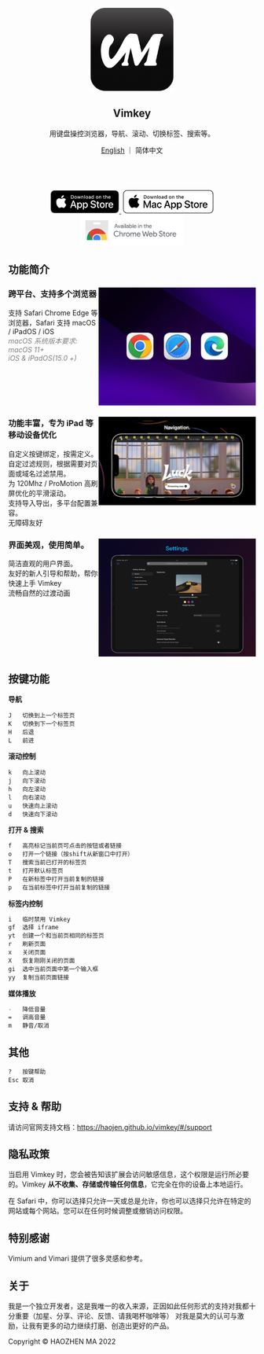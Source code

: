 
<p align="center">
   <img src="src/assets/logo.png" width="170px"> 
</p>
<h2 align="center">
  <strong>Vimkey</strong>
</h2> 
<p align="center">
    用键盘操控浏览器，导航、滚动、切换标签、搜索等。
</p>

<p align="center">
  <a href="/README-zh.md">English</a> ｜ <span>简体中文</span>
</p>
<h2> &nbsp </h2>
<div align="center">
<a href="https://itunes.apple.com/app/id1585682577">
    <img src="src/assets/Download_on_the_App_Store_Badge_US-UK_RGB_blk_092917.svg" width="140">
</a>
<a href="https://itunes.apple.com/app/id1585682577" class="ml-6">
    <img src="src/assets/Download_on_the_Mac_App_Store_Badge_US-UK_RGB_wht_092917.svg" width="184" style="margin-left: 4px;">
</a>
</div>

<div align="center">
<a href="https://chrome.google.com/webstore/detail/vimkey/eeeandejdamjifbgmmmmonggidbccnnj">
    <img src="src/assets/chrome-webstore.svg" width="210">
</a>
</div>


## 功能简介

<picture>
 <source srcset="src/assets/features-accessibility.png">
 <source srcset="src/assets/vimkey-readme.jpg">
</picture>

<div>
    <picture>
        <source media="(max-width: 640px)" srcset="src/assets/logo.png" width="1">
        <img align="right" src="src/assets/vimkey-browser.jpg" width="320">
    </picture>
    <h3>跨平台、支持多个浏览器</h3>
    <p align="left">
        <span>支持 Safari Chrome Edge 等浏览器，Safari 支持 macOS / iPadOS / iOS </span>
        <br>
        <i style="color: gray">macOS 系统版本要求: macOS 11+ </i>
        <br>
        <i style="color: gray">iOS & iPadOS(15.0 +)</i>
    </p>
    <br clear="both"/>
</div>

<div>
    <img align="right" src="src/assets/vimkey-f.png" width="320">
    <h3>功能丰富，专为 iPad 等移动设备优化</h3>
    <span>自定义按键绑定，按需定义。</span>
    <br>
    <span>自定过滤规则，根据需要对页面或域名过滤禁用。</span>
    <br>
    <span>为 120Mhz / ProMotion 高刷屏优化的平滑滚动。</span>
    <br>
    <span>支持导入导出，多平台配置兼容。</span>
    <br>
    <span>无障碍友好</span>
    <br clear="both"/>
</div>

<div>
    <img align="right" src="src/assets/vimkey-setting.jpg" width="320">
    <h3>界面美观，使用简单。</h3>
    <span>简洁直观的用户界面。</span>
    <br>
    <span>友好的新人引导和帮助，帮你快速上手 Vimkey</span>
    <br>
    <span>流畅自然的过渡动画</span>
    <br clear="both"/>
</div>


## 按键功能

**导航**

```
J   切换到上一个标签页      
K   切换到下一个标签页
H   后退
L   前进 
```

**滚动控制**

```
k   向上滚动                                   
j   向下滚动                              
h   向左滚动                                 
l   向右滚动   
u   快速向上滚动                             
d   快速向下滚动                                                           
```

**打开 & 搜索**
```markdown
f   高亮标记当前页可点击的按钮或者链接
o   打开一个链接（按shift从新窗口中打开）
T   搜索当前已打开的标签页
t   打开默认标签页
P   在新标签中打开当前复制的链接
p   在当前标签中打开当前复制的链接
```

**标签内控制**

```markdown
i   临时禁用 Vimkey 
gf  选择 iframe
yt  创建一个和当前页相同的标签页
r   刷新页面
x   关闭页面
X   恢复刚刚关闭的页面
gi  选中当前页面中第一个输入框
yy  复制当前页面链接
```

**媒体播放**

```markdown
-   降低音量 
=   调高音量
m   静音/取消
```

## 其他

```markdown
?   按键帮助
Esc 取消
```

## 支持 & 帮助

请访问官网支持文档：https://haojen.github.io/vimkey/#/support

## 隐私政策
当启用 Vimkey 时，您会被告知该扩展会访问敏感信息，这个权限是运行所必要的。Vimkey **从不收集、存储或传输任何信息**，它完全在你的设备上本地运行。

在 Safari 中，你可以选择只允许一天或总是允许，你也可以选择只允许在特定的网站或每个网站。您可以在任何时候调整或撤销访问权限。

## 特别感谢

Vimium and Vimari 提供了很多灵感和参考。

## 关于

我是一个独立开发者，这是我唯一的收入来源，正因如此任何形式的支持对我都十分重要（加星、分享、评论、反馈、请我喝杯咖啡等）
对我是莫大的认可与激励，让我有更多的动力继续打磨、创造出更好的产品。

Copyright © HAOZHEN MA 2022
